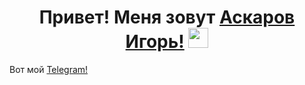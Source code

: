<h1 align="center">Привет! Меня зовут <a href="https://www.linkedin.com/in/игорь-аскаров-932a1b134" target="_blank">Аскаров Игорь!</a>  
<img src="https://github.com/blackcater/blackcater/raw/main/images/Hi.gif" height="32"/></h1>
<p>
Вот мой <a href="https://https://t.me/Askarov_Igor" target="_blank">Telegram!</a></br>
</p>
